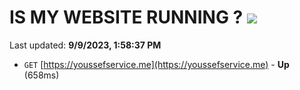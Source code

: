 # IS MY WEBSITE RUNNING ? [![](https://img.shields.io/static/v1?label=Sponsor&message=%E2%9D%A4&logo=GitHub&color=%23fe8e86)](https://github.com/sponsors/<username>)

Last updated: **9/9/2023, 1:58:37 PM**

- `GET` [https://youssefservice.me](https://youssefservice.me) - **Up** (658ms)
